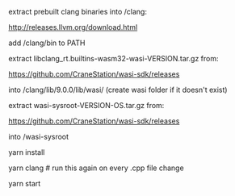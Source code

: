 extract prebuilt clang binaries into /clang:

http://releases.llvm.org/download.html

add /clang/bin to PATH

extract libclang_rt.builtins-wasm32-wasi-VERSION.tar.gz from:

https://github.com/CraneStation/wasi-sdk/releases

into /clang/lib/9.0.0/lib/wasi/ (create wasi folder if it doesn't exist)

extract wasi-sysroot-VERSION-OS.tar.gz from:

https://github.com/CraneStation/wasi-sdk/releases

into /wasi-sysroot

yarn install

yarn clang # run this again on every .cpp file change

yarn start
